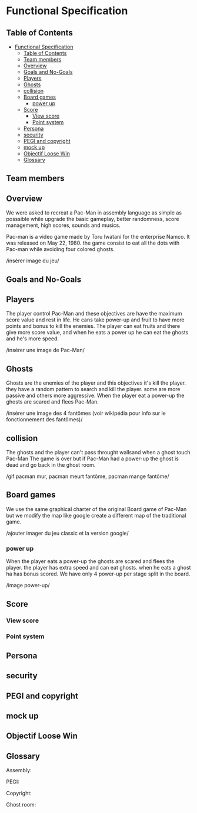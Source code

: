 # Functional Specification

## Table of Contents

- [Functional Specification](#functional-specification)
  - [Table of Contents](#table-of-contents)
  - [Team members](#team-members)
  - [Overview](#overview)
  - [Goals and No-Goals](#goals-and-no-goals)
  - [Players](#players)
  - [Ghosts](#ghosts)
  - [collision](#collision)
  - [Board games](#board-games)
    - [power up](#power-up)
  - [Score](#score)
    - [View score](#view-score)
    - [Point system](#point-system)
  - [Persona](#persona)
  - [security](#security)
  - [PEGI and copyright](#pegi-and-copyright)
  - [mock up](#mock-up)
  - [Objectif Loose Win](#objectif-loose-win)
  - [Glossary](#glossary)
  
## Team members

## Overview

We were asked to recreat a Pac-Man in assembly language as simple as posssible while
upgrade the basic gameplay, better randomness, score management, high scores, sounds and musics.

Pac-man is a video game made by Toru Iwatani for the enterprise Namco. It was released on May 22, 1980. the game consist to eat all the dots with Pac-man while avoiding four colored ghosts.

/insérer image du jeu/

## Goals and No-Goals

## Players

The player control Pac-Man and these objectives are have the maximum score value and rest in life. He cans take power-up and fruit to have more points and bonus to kill the enemies.
The player can eat fruits and there give more score value, and when he eats a power up he can eat the ghosts and he's more speed.

/insérer une image de Pac-Man/

## Ghosts

Ghosts are the enemies of the player and this objectives it's kill the player. they have a random pattern to search and kill the player. some are more passive and others more aggressive.
When the player eat a power-up the ghosts are scared and flees Pac-Man.

/insérer une image des 4 fantômes (voir wikipédia pour info sur le fonctionnement des fantômes)/

## collision

The ghosts and the player can't pass throught wallsand when a ghost touch Pac-Man The game is over but if Pac-Man had a power-up the ghost is dead and go back in the ghost room.

/gif pacman mur, pacman meurt fantôme, pacman mange fantôme/

## Board games

We use the same graphical charter of the original Board game of Pac-Man but we modify the map like google create a different map of the traditional game.

/ajouter imager du jeu classic et la version google/

### power up

When the player eats a power-up the ghosts are scared and flees the player. the player has extra speed and can eat ghosts. when he eats a ghost ha has bonus scored.
We have only 4 power-up per stage split in the board.

/image power-up/

## Score

### View score

### Point system

## Persona

## security

## PEGI and copyright

## mock up

## Objectif Loose Win

## Glossary

Assembly:

PEGI:

Copyright:

Ghost room:
